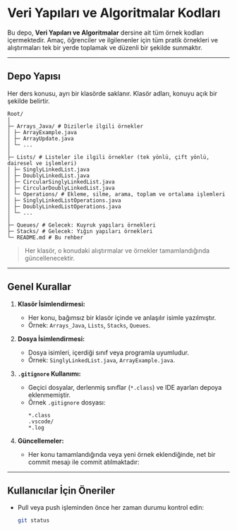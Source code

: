 # Veri Yapıları ve Algoritmalar Kodları

Bu depo, **Veri Yapıları ve Algoritmalar** dersine ait tüm örnek kodları içermektedir. Amaç, öğrenciler ve ilgilenenler için tüm pratik örnekleri ve alıştırmaları tek bir yerde toplamak ve düzenli bir şekilde sunmaktır.

---

## Depo Yapısı

Her ders konusu, ayrı bir klasörde saklanır. Klasör adları, konuyu açık bir şekilde belirtir.
```
Root/
│
├─ Arrays_Java/ # Dizilerle ilgili örnekler
│ ├─ ArrayExample.java
│ ├─ ArrayUpdate.java
│ └─ ...
│
├─ Lists/ # Listeler ile ilgili örnekler (tek yönlü, çift yönlü, dairesel ve işlemleri)
│ ├─ SinglyLinkedList.java
│ ├─ DoublyLinkedList.java
│ ├─ CircularSinglyLinkedList.java
│ ├─ CircularDoublyLinkedList.java
│ └─ Operations/ # Ekleme, silme, arama, toplam ve ortalama işlemleri
│ ├─ SinglyLinkedListOperations.java
│ ├─ DoublyLinkedListOperations.java
│ └─ ...
│
├─ Queues/ # Gelecek: Kuyruk yapıları örnekleri
├─ Stacks/ # Gelecek: Yığın yapıları örnekleri
└─ README.md # Bu rehber
```

> Her klasör, o konudaki alıştırmalar ve örnekler tamamlandığında güncellenecektir.

---

## Genel Kurallar

1. **Klasör İsimlendirmesi:**  
   - Her konu, bağımsız bir klasör içinde ve anlaşılır isimle yazılmıştır.  
   - Örnek: `Arrays_Java`, `Lists`, `Stacks`, `Queues`.

2. **Dosya İsimlendirmesi:**  
   - Dosya isimleri, içerdiği sınıf veya programla uyumludur.  
   - Örnek: `SinglyLinkedList.java`, `ArrayExample.java`.

3. **`.gitignore` Kullanımı:**  
   - Geçici dosyalar, derlenmiş sınıflar (`*.class`) ve IDE ayarları depoya eklenmemiştir.  
   - Örnek `.gitignore` dosyası:
     ```
     *.class
     .vscode/
     *.log
     ```

4. **Güncellemeler:**  
   - Her konu tamamlandığında veya yeni örnek eklendiğinde, net bir commit mesajı ile commit atılmaktadır:
---

## Kullanıcılar İçin Öneriler

- Pull veya push işleminden önce her zaman durumu kontrol edin:
  ```bash
  git status




